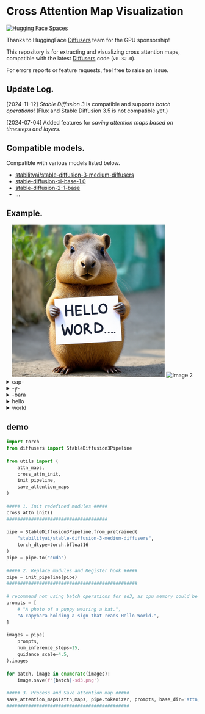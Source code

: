 # Cross Attention Map Visualization

[![Hugging Face Spaces](https://img.shields.io/badge/%F0%9F%A4%97%20Hugging%20Face-Spaces-blue)](https://huggingface.co/spaces/We-Want-GPU/diffusers-cross-attention-map-SDXL-t2i)

Thanks to HuggingFace [Diffusers](https://github.com/huggingface/diffusers) team for the GPU sponsorship!

This repository is for extracting and visualizing cross attention maps, compatible with the latest [Diffusers](https://github.com/huggingface/diffusers) code (`v0.32.0`).

For errors reports or feature requests, feel free to raise an issue.

## Update Log.
[2024-11-12] _Stable Diffusion 3_ is compatible and supports _batch operations_! (Flux and Stable Diffusion 3.5 is not compatible yet.)

[2024-07-04] Added features for _saving attention maps based on timesteps and layers_.


## Compatible models.
<!-- Compatible with various models, including both UNet/DiT based models listed below. -->
Compatible with various models listed below.
- [stabilityai/stable-diffusion-3-medium-diffusers](https://huggingface.co/stabilityai/stable-diffusion-3-medium-diffusers)
- [stable-diffusion-xl-base-1.0](https://huggingface.co/stabilityai/stable-diffusion-xl-base-1.0)
- [stable-diffusion-2-1-base](https://huggingface.co/stabilityai/stable-diffusion-2-1-base)
- ...

<!-- - [sdxl-turbo](https://huggingface.co/stabilityai/sdxl-turbo) -->
<!-- - [black-forest-labs/FLUX.1-dev](https://huggingface.co/black-forest-labs/FLUX.1-dev) -->


## Example.


<div style="text-align: center;">
    <img src="./assets/sd3.png" alt="Image 1" width="400" height="400">
    <img src="./assets/4--bara>.png" alt="Image 2" width="400" height="400">
</div>



<details>
<summary>cap-</summary>
<div markdown="1">

<div style="text-align: center;">
    <img src="./assets/sd3.png" alt="Image 1" width="400" height="400">
    <img src="./assets/2-<cap-.png" alt="<cap-" width="400" height="400">
</div>

</div>
</details>


<details>
<summary>-y-</summary>
<div markdown="1">

<div style="text-align: center;">
    <img src="./assets/sd3.png" alt="Image 1" width="400" height="400">
    <img src="./assets/3--y-.png" alt="-y-" width="400" height="400">
</div>

</div>
</details>


<details>
<summary>-bara</summary>
<div markdown="1">

<div style="text-align: center;">
    <img src="./assets/sd3.png" alt="Image 1" width="400" height="400">
    <img src="./assets/4--bara>.png" alt="-bara>" width="400" height="400">
</div>

</div>
</details>


<details>
<summary>hello</summary>
<div markdown="1">

<div style="text-align: center;">
    <img src="./assets/sd3.png" alt="Image 1" width="400" height="400">
    <img src="./assets/10-<hello>.png" alt="<hello>" width="400" height="400">
</div>

</div>
</details>


<details>
<summary>world</summary>
<div markdown="1">

<div style="text-align: center;">
    <img src="./assets/sd3.png" alt="Image 1" width="400" height="400">
    <img src="./assets/11-<world>.png" alt="<world>>" width="400" height="400">
</div>

</div>
</details>





## demo
```python
import torch
from diffusers import StableDiffusion3Pipeline

from utils import (
    attn_maps,
    cross_attn_init,
    init_pipeline,
    save_attention_maps
)

##### 1. Init redefined modules #####
cross_attn_init()
#####################################

pipe = StableDiffusion3Pipeline.from_pretrained(
    "stabilityai/stable-diffusion-3-medium-diffusers",
    torch_dtype=torch.bfloat16
)
pipe = pipe.to("cuda")

##### 2. Replace modules and Register hook #####
pipe = init_pipeline(pipe)
################################################

# recommend not using batch operations for sd3, as cpu memory could be exceeded.
prompts = [
    # "A photo of a puppy wearing a hat.",
    "A capybara holding a sign that reads Hello World.",
]

images = pipe(
    prompts,
    num_inference_steps=15,
    guidance_scale=4.5,
).images

for batch, image in enumerate(images):
    image.save(f'{batch}-sd3.png')

##### 3. Process and Save attention map #####
save_attention_maps(attn_maps, pipe.tokenizer, prompts, base_dir='attn_maps', unconditional=True)
#############################################
```
